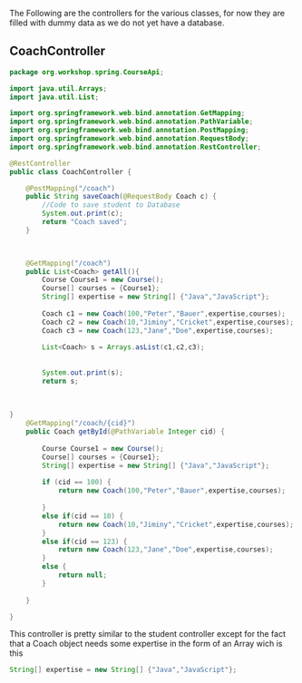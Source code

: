 
The Following are the controllers for the various classes, for now they are filled with dummy data as we do not yet have a database.

## CoachController

```Java
package org.workshop.spring.CourseApi;

import java.util.Arrays;
import java.util.List;

import org.springframework.web.bind.annotation.GetMapping;
import org.springframework.web.bind.annotation.PathVariable;
import org.springframework.web.bind.annotation.PostMapping;
import org.springframework.web.bind.annotation.RequestBody;
import org.springframework.web.bind.annotation.RestController;

@RestController
public class CoachController {

	@PostMapping("/coach")
	public String saveCoach(@RequestBody Coach c) {
		//Code to save student to Database
		System.out.print(c);
		return "Coach saved";
	}
	


	@GetMapping("/coach")
	public List<Coach> getAll(){
		Course Course1 = new Course();
		Course[] courses = {Course1};
		String[] expertise = new String[] {"Java","JavaScript"};
	
		Coach c1 = new Coach(100,"Peter","Bauer",expertise,courses);
		Coach c2 = new Coach(10,"Jiminy","Cricket",expertise,courses);
		Coach c3 = new Coach(123,"Jane","Doe",expertise,courses);
		
		List<Coach> s = Arrays.asList(c1,c2,c3);
		
		
		System.out.print(s);
		return s;
		
				
	
}
	@GetMapping("/coach/{cid}")
	public Coach getById(@PathVariable Integer cid) {
		
		Course Course1 = new Course();
		Course[] courses = {Course1};
		String[] expertise = new String[] {"Java","JavaScript"};
		
		if (cid == 100) {
			return new Coach(100,"Peter","Bauer",expertise,courses);
			
		}
		else if(cid == 10) {
			return new Coach(10,"Jiminy","Cricket",expertise,courses);
		}
		else if(cid == 123) {
			return new Coach(123,"Jane","Doe",expertise,courses);
		}
		else {
			return null;
		}
		
	}

}

```

This controller is pretty similar to the student controller except for the fact that a Coach object needs some expertise in the form of an Array
wich is this

```Java
String[] expertise = new String[] {"Java","JavaScript"};
```


